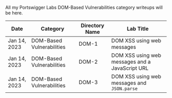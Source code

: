 All my Portswigger Labs DOM-Based Vulnerabilities category writeups will be here.

Date	 	  | Category                       | Directory Name     | Lab Title
--------------|--------------------------------|--------------------|----------------------
Jan 14, 2023  | DOM-Based Vulnerabilities      | DOM-1              | DOM XSS using web messages
Jan 14, 2023  | DOM-Based Vulnerabilities      | DOM-2              | DOM XSS using web messages and a JavaScript URL
Jan 14, 2023  | DOM-Based Vulnerabilities      | DOM-3              | DOM XSS using web messages and `JSON.parse`